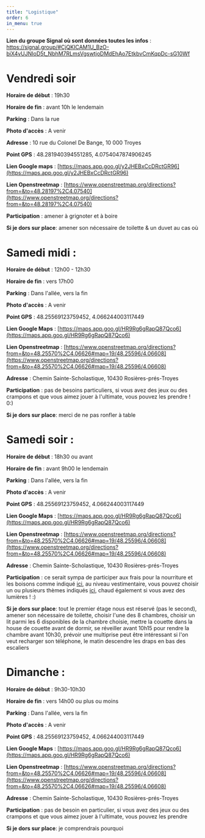 ```yaml
---
title: "Logistique"
order: 6
in_menu: true
---
```

**Lien du groupe Signal où sont données toutes les infos** : https://signal.group/#CjQKICAM1U_BzO-biX4vUJNIoD5t_NbhM7RLmsVgswtjoDMdEhAo7EtkbvCmKqpDc-sG10Wf

# Vendredi soir 
**Horaire de début** : 19h30

**Horaire de fin** : avant 10h le lendemain

**Parking** : Dans la rue

**Photo d'accès** : A venir

**Adresse** : 10 rue du Colonel De Bange, 10 000 Troyes

**Point GPS** : 48.281940394551285, 4.0754047874906245

**Lien Google maps** : [https://maps.app.goo.gl/y2JHEBxCcDRctGR96](https://maps.app.goo.gl/y2JHEBxCcDRctGR96)

**Lien Openstreetmap** : [https://www.openstreetmap.org/directions?from=&to=48.28197%2C4.07540](https://www.openstreetmap.org/directions?from=&to=48.28197%2C4.07540)

**Participation** : amener à grignoter et à boire

**Si je dors sur place**: amener son nécessaire de toilette & un duvet au cas où

# Samedi midi :
**Horaire de début** : 12h00 - 12h30

**Horaire de fin** : vers 17h00

**Parking** : Dans l'allée, vers la fin

**Photo d'accès** : A venir

**Point GPS** : 48.25569123759452, 4.066244003117449

**Lien Google Maps** : [https://maps.app.goo.gl/HR9Rg6gRapQ87Qco6](https://maps.app.goo.gl/HR9Rg6gRapQ87Qco6)

**Lien Openstreetmap** : [https://www.openstreetmap.org/directions?from=&to=48.25570%2C4.06626#map=19/48.25596/4.06608](https://www.openstreetmap.org/directions?from=&to=48.25570%2C4.06626#map=19/48.25596/4.06608)

**Adresse** : Chemin Sainte-Scholastique, 10430 Rosières-prés-Troyes

**Participation** : pas de besoins particuliers, si vous avez des jeux ou des crampons et que vous aimez jouer à l'ultimate, vous pouvez les prendre ! 0:)

**Si je dors sur place**: merci de ne pas ronfler à table

# Samedi soir :
**Horaire de début** : 18h30 ou avant

**Horaire de fin** : avant 9h00 le lendemain

**Parking** : Dans l'allée, vers la fin

**Photo d'accès** : A venir

**Point GPS** : 48.25569123759452, 4.066244003117449

**Lien Google Maps** : [https://maps.app.goo.gl/HR9Rg6gRapQ87Qco6](https://maps.app.goo.gl/HR9Rg6gRapQ87Qco6)

**Lien Openstreetmap** : [https://www.openstreetmap.org/directions?from=&to=48.25570%2C4.06626#map=19/48.25596/4.06608](https://www.openstreetmap.org/directions?from=&to=48.25570%2C4.06626#map=19/48.25596/4.06608)


**Adresse** : Chemin Sainte-Scholastique, 10430 Rosières-prés-Troyes

**Participation** : ce serait sympa de participer aux frais pour la nourriture et les boisons comme indiqué [ici](https://pierre-404.github.io/30-ans-pierre/finances.html), au niveau vestimentaire, vous pouvez choisir un ou plusieurs thèmes indiqués [ici](https://pierre-404.github.io/30-ans-pierre/programme.html), chaud également si vous avez des lumières ! :)

**Si je dors sur place**: tout le premier étage nous est réservé (pas le second), amener son nécessaire de toilette, choisir l'une des 8 chambres, choisir un lit parmi les 6 disponibles de la chambre choisie, mettre la couette dans la house de couette avant de dormir, se réveiller avant 10h15 pour rendre la chambre avant 10h30, prévoir une multiprise peut être intéressant si l'on veut recharger son téléphone, le matin descendre les draps en bas des escaliers

# Dimanche :
**Horaire de début** : 9h30-10h30

**Horaire de fin** : vers 14h00 ou plus ou moins

**Parking** : Dans l'allée, vers la fin

**Photo d'accès** : A venir

**Point GPS** : 48.25569123759452, 4.066244003117449

**Lien Google Maps** : [https://maps.app.goo.gl/HR9Rg6gRapQ87Qco6](https://maps.app.goo.gl/HR9Rg6gRapQ87Qco6)

**Lien Openstreetmap** : [https://www.openstreetmap.org/directions?from=&to=48.25570%2C4.06626#map=19/48.25596/4.06608](https://www.openstreetmap.org/directions?from=&to=48.25570%2C4.06626#map=19/48.25596/4.06608)

**Adresse** : Chemin Sainte-Scholastique, 10430 Rosières-prés-Troyes

**Participation** : pas de besoin en particulier, si vous avez des jeux ou des crampons et que vous aimez jouer à l'ultimate, vous pouvez les prendre

**Si je dors sur place**: je comprendrais pourquoi 